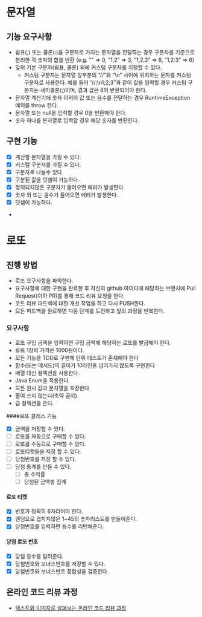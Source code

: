 # 문자열
## 기능 요구사항
 - 쉼표(,) 또는 콜론(:)을 구분자로 가지는 문자열을 전달하는 경우 구분자를 기준으로 분리한 각 숫자의 합을 반환 (e.g. "" => 0, "1,2" => 3, "1,2,3" => 6, "1,2:3" => 6)
 - 앞의 기본 구분자(쉼표, 콜론) 외에 커스텀 구분자를 지정할 수 있다. 
     - 커스텀 구분자는 문자열 앞부분의 “//”와 “\n” 사이에 위치하는 문자를 커스텀 구분자로 사용한다. 예를 들어 “//;\n1;2;3”과 같이 값을 입력할 경우 커스텀 구분자는 세미콜론(;)이며, 결과 값은 6이 반환되어야 한다.
 - 문자열 계산기에 숫자 이외의 값 또는 음수를 전달하는 경우 RuntimeException 예외를 throw 한다.
 - 문자열 또는 null을 입력할 경우 0을 반환해야 한다.
 - 숫자 하나를 문자열로 입력할 경우 해당 숫자를 반환한다.

## 구현 기능
 - [x] 계산할 문자열을 가질 수 있다.
 - [x] 커스텀 구분자를 가질 수 있다.
 - [x] 구분자로 나눌수 있다
 - [x] 구분된 값을 덧셈이 가능하다.
 - [x] 정의되지않은 구분자가 들어오면 에러가 발생한다.
 - [x] 숫자 외 또는 음수가 들어오면 에러가 발생한다.
 - [x] 덧셈이 가능하다.
 -  

# 로또
## 진행 방법
* 로또 요구사항을 파악한다.
* 요구사항에 대한 구현을 완료한 후 자신의 github 아이디에 해당하는 브랜치에 Pull Request(이하 PR)를 통해 코드 리뷰 요청을 한다.
* 코드 리뷰 피드백에 대한 개선 작업을 하고 다시 PUSH한다.
* 모든 피드백을 완료하면 다음 단계를 도전하고 앞의 과정을 반복한다.


### 요구사항
- 로또 구입 금액을 입력하면 구입 금액에 해당하는 로또를 발급해야 한다.
- 로또 1장의 가격은 1000원이다.
- 모든 기능을 TDD로 구현해 단위 테스트가 존재해야 한다
- 함수(또는 메서드)의 길이가 10라인을 넘어가지 않도록 구현한다
- 배열 대신 컬렉션을 사용한다.
- Java Enum을 적용한다.
- 모든 원시 값과 문자열을 포장한다
- 줄여 쓰지 않는다(축약 금지).
- 급 컬렉션을 쓴다.

####로또 클래스 기능
- [x] 금액을 저장할 수 있다.
- [ ] 로또를 자동으로 구매할 수 있다.
- [ ] 로또를 수동으로 구매할 수 있다.
- [ ] 로또티켓들을 저장 할 수 있다.
- [ ] 당첨번호를 저장 할 수 있다.
- [ ] 당첨 통계를 만들 수 있다.
   - [ ] 총 수익률
   - [ ] 당첨된 금액별 집계

#### 로또 티켓
- [x] 번호가 정확히 6자리어야 한다.
- [x] 랜덤으로 겹치지않은 1~45의 숫자리스트를 만들어준다.
- [x] 당첨번호를 입력하면 등수를 리턴해준다.

#### 당첨 로또 번호
- [X] 당첨 등수를 알려준다.
- [X] 당첨번호와 보너스번호를 저장할 수 있다.
- [X] 당첨번호와 보너스번호 정합성을 검증한다.

## 온라인 코드 리뷰 과정
* [텍스트와 이미지로 살펴보는 온라인 코드 리뷰 과정](https://github.com/next-step/nextstep-docs/tree/master/codereview)